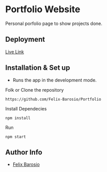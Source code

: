 # Portfolio Website

Personal porfolio page to show projects done.

## Deployment

[Live Link](https://portfolio-barosio.vercel.app)

## Installation & Set up

- Runs the app in the development mode.

Folk or Clone the repository

```
https://github.com/Felix-Barosio/Portfolio
```

Install Dependecies

```
npm install
```

Run

```
npm start
```

## Author Info

- [Felix Barosio](https://github.com/Felix-Barosio)
